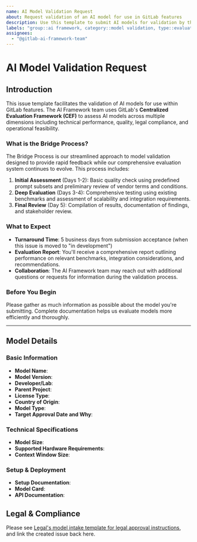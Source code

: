 ```yaml
---
name: AI Model Validation Request
about: Request validation of an AI model for use in GitLab features
description: Use this template to submit AI models for validation by the AI Framework team
labels: "group::ai framework, category::model validation, type::evaluation"
assignees:
  - "@gitlab-ai-framework-team"
---
```


# AI Model Validation Request

## Introduction

This issue template facilitates the validation of AI models for use within GitLab features. The AI Framework team uses GitLab's **Centralized Evaluation Framework (CEF)** to assess AI models across multiple dimensions including technical performance, quality, legal compliance, and operational feasibility.

### What is the Bridge Process?

The Bridge Process is our streamlined approach to model validation designed to provide rapid feedback while our comprehensive evaluation system continues to evolve. This process includes:

1. **Initial Assessment** (Days 1-2): Basic quality check using predefined prompt subsets and preliminary review of vendor terms and conditions.
2. **Deep Evaluation** (Days 3-4): Comprehensive testing using existing benchmarks and assessment of scalability and integration requirements.
3. **Final Review** (Day 5): Compilation of results, documentation of findings, and stakeholder review.

### What to Expect

- **Turnaround Time**: 5 business days from submission acceptance (when this issue is moved to "in development")
- **Evaluation Report**: You'll receive a comprehensive report outlining performance on relevant benchmarks, integration considerations, and recommendations.
- **Collaboration**: The AI Framework team may reach out with additional questions or requests for information during the validation process.

### Before You Begin

Please gather as much information as possible about the model you're submitting. Complete documentation helps us evaluate models more efficiently and thoroughly.

---

## Model Details

### Basic Information
- **Model Name**: <!-- Full name of the model -->
- **Model Version**: <!-- Specific version to be evaluated -->
- **Developer/Lab**: <!-- Organization that developed the model -->
- **Parent Project**: <!-- Larger initiative this model belongs to, if applicable -->
- **License Type**: <!-- E.g., Open Source, Commercial, Proprietary -->
- **Country of Origin**: <!-- Where the model was developed -->
- **Model Type**: <!-- E.g., Foundation LLM, Fine-tuned LLM, Embeddings, etc. -->
- **Target Approval Date and Why**: <!-- Minimum 5 business days for existing vendors -->

### Technical Specifications
- **Model Size**: <!-- Parameter count or model dimensions -->
- **Supported Hardware Requirements**: <!-- GPU/CPU requirements, memory needs -->
- **Context Window Size**: <!-- Maximum token context -->

### Setup & Deployment
- **Setup Documentation**: <!-- Link to setup instructions -->
- **Model Card**: <!-- Optional - Link to model card, if available -->
- **API Documentation**: 


## Legal & Compliance

Please see [Legal's model intake template for legal approval instructions](#), and link the created issue back here.
